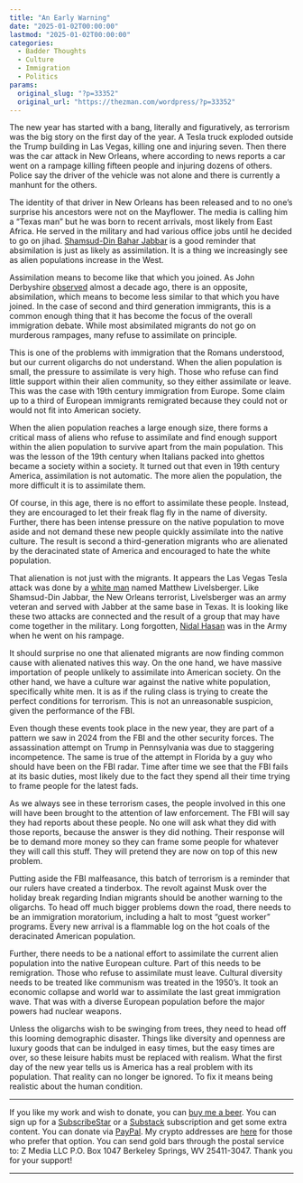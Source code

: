 ```yaml
---
title: "An Early Warning"
date: "2025-01-02T00:00:00"
lastmod: "2025-01-02T00:00:00"
categories:
  - Badder Thoughts
  - Culture
  - Immigration
  - Politics
params:
  original_slug: "?p=33352"
  original_url: "https://thezman.com/wordpress/?p=33352"
---
```


The new year has started with a bang, literally and figuratively, as
terrorism was the big story on the first day of the year. A Tesla truck
exploded outside the Trump building in Las Vegas, killing one and
injuring seven. Then there was the car attack in New Orleans, where
according to news reports a car went on a rampage killing fifteen people
and injuring dozens of others. Police say the driver of the vehicle was
not alone and there is currently a manhunt for the others.

The identity of that driver in New Orleans has been released and to no
one’s surprise his ancestors were not on the Mayflower. The media is
calling him a “Texas man” but he was born to recent arrivals, most
likely from East Africa. He served in the military and had various
office jobs until he decided to go on jihad.
<a href="https://www.bbc.com/news/articles/c205ek63433o" rel="noopener"
target="_blank">Shamsud-Din Bahar Jabbar</a> is a good reminder that
absimilation is just as likely as assimilation. It is a thing we
increasingly see as alien populations increase in the West.

Assimilation means to become like that which you joined. As John
Derbyshire <a
href="https://www.unz.com/jderbyshire/orlando-paris-yorkshire-and-donald-trumps-unanswerable-questions-about-immigration/"
rel="noopener" target="_blank">observed</a> almost a decade ago, there
is an opposite, absimilation, which means to become less similar to that
which you have joined. In the case of second and third generation
immigrants, this is a common enough thing that it has become the focus
of the overall immigration debate. While most absimilated migrants do
not go on murderous rampages, many refuse to assimilate on principle.

This is one of the problems with immigration that the Romans understood,
but our current oligarchs do not understand. When the alien population
is small, the pressure to assimilate is very high. Those who refuse can
find little support within their alien community, so they either
assimilate or leave. This was the case with 19th century immigration
from Europe. Some claim up to a third of European immigrants remigrated
because they could not or would not fit into American society.

When the alien population reaches a large enough size, there forms a
critical mass of aliens who refuse to assimilate and find enough support
within the alien population to survive apart from the main population.
This was the lesson of the 19th century when Italians packed into
ghettos became a society within a society. It turned out that even in
19th century America, assimilation is not automatic. The more alien the
population, the more difficult it is to assimilate them.

Of course, in this age, there is no effort to assimilate these people.
Instead, they are encouraged to let their freak flag fly in the name of
diversity. Further, there has been intense pressure on the native
population to move aside and not demand these new people quickly
assimilate into the native culture. The result is second a
third-generation migrants who are alienated by the deracinated state of
America and encouraged to hate the white population.

That alienation is not just with the migrants. It appears the Las Vegas
Tesla attack was done by a <a
href="https://nypost.com/2025/01/02/us-news/las-vegas-trump-hotel-tesla-cybertruck-driver-idd-as-army-vet-matthew-livelsberger/"
rel="noopener" target="_blank">white man</a> named Matthew Livelsberger.
Like Shamsud-Din Jabbar, the New Orleans terrorist, Livelsberger was an
army veteran and served with Jabber at the same base in Texas. It is
looking like these two attacks are connected and the result of a group
that may have come together in the military. Long forgotten,
<a href="https://en.wikipedia.org/wiki/Nidal_Hasan" rel="noopener"
target="_blank">Nidal Hasan</a> was in the Army when he went on his
rampage.

It should surprise no one that alienated migrants are now finding common
cause with alienated natives this way. On the one hand, we have massive
importation of people unlikely to assimilate into American society. On
the other hand, we have a culture war against the native white
population, specifically white men. It is as if the ruling class is
trying to create the perfect conditions for terrorism. This is not an
unreasonable suspicion, given the performance of the FBI.

Even though these events took place in the new year, they are part of a
pattern we saw in 2024 from the FBI and the other security forces. The
assassination attempt on Trump in Pennsylvania was due to staggering
incompetence. The same is true of the attempt in Florida by a guy who
should have been on the FBI radar. Time after time we see that the FBI
fails at its basic duties, most likely due to the fact they spend all
their time trying to frame people for the latest fads.

As we always see in these terrorism cases, the people involved in this
one will have been brought to the attention of law enforcement. The FBI
will say they had reports about these people. No one will ask what they
did with those reports, because the answer is they did nothing. Their
response will be to demand more money so they can frame some people for
whatever they will call this stuff. They will pretend they are now on
top of this new problem.

Putting aside the FBI malfeasance, this batch of terrorism is a reminder
that our rulers have created a tinderbox. The revolt against Musk over
the holiday break regarding Indian migrants should be another warning to
the oligarchs. To head off much bigger problems down the road, there
needs to be an immigration moratorium, including a halt to most “guest
worker” programs. Every new arrival is a flammable log on the hot coals
of the deracinated American population.

Further, there needs to be a national effort to assimilate the current
alien population into the native European culture. Part of this needs to
be remigration. Those who refuse to assimilate must leave. Cultural
diversity needs to be treated like communism was treated in the 1950’s.
It took an economic collapse and world war to assimilate the last great
immigration wave. That was with a diverse European population before the
major powers had nuclear weapons.

Unless the oligarchs wish to be swinging from trees, they need to head
off this looming demographic disaster. Things like diversity and
openness are luxury goods that can be indulged in easy times, but the
easy times are over, so these leisure habits must be replaced with
realism. What the first day of the new year tells us is America has a
real problem with its population. That reality can no longer be ignored.
To fix it means being realistic about the human condition.

------------------------------------------------------------------------

If you like my work and wish to donate, you can
<a href="https://www.buymeacoffee.com/mujolulu" rel="noopener"
target="_blank">buy me a beer</a>. You can sign up for a
<a href="https://www.subscribestar.com/the-z-blog" rel="noopener"
target="_blank">SubscribeStar</a> or a
<a href="https://thedissident.substack.com/" rel="noopener"
target="_blank">Substack</a> subscription and get some extra content.
You can donate via <a
href="https://www.paypal.com/donate/?cmd=_s-xclick&amp;hosted_button_id=UDAS2Q8JYA6CN&amp;source=url"
rel="noopener" target="_blank">PayPal</a>. My crypto addresses are
<a href="https://thezman.com/wordpress/?page_id=22713" rel="noopener"
target="_blank">here</a> for those who prefer that option. You can send
gold bars through the postal service to: Z Media LLC P.O. Box 1047
Berkeley Springs, WV 25411-3047. Thank you for your support!

------------------------------------------------------------------------
